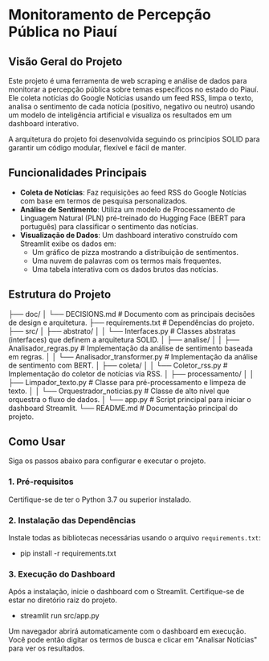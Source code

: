 # Monitoramento de Percepção Pública no Piauí

## Visão Geral do Projeto

Este projeto é uma ferramenta de web scraping e análise de dados para monitorar a percepção pública sobre temas específicos no estado do Piauí. Ele coleta notícias do Google Notícias usando um feed RSS, limpa o texto, analisa o sentimento de cada notícia (positivo, negativo ou neutro) usando um modelo de inteligência artificial e visualiza os resultados em um dashboard interativo.

A arquitetura do projeto foi desenvolvida seguindo os princípios SOLID para garantir um código modular, flexível e fácil de manter.

## Funcionalidades Principais

-   **Coleta de Notícias**: Faz requisições ao feed RSS do Google Notícias com base em termos de pesquisa personalizados.
-   **Análise de Sentimento**: Utiliza um modelo de Processamento de Linguagem Natural (PLN) pré-treinado do Hugging Face (BERT para português) para classificar o sentimento das notícias.
-   **Visualização de Dados**: Um dashboard interativo construído com Streamlit exibe os dados em:
    -   Um gráfico de pizza mostrando a distribuição de sentimentos.
    -   Uma nuvem de palavras com os termos mais frequentes.
    -   Uma tabela interativa com os dados brutos das notícias.

## Estrutura do Projeto

├── doc/
│   └── DECISIONS.md                # Documento com as principais decisões de design e arquitetura.
├── requirements.txt                # Dependências do projeto.
├── src/
│   ├── abstrato/
│   │   └── Interfaces.py           # Classes abstratas (interfaces) que definem a arquitetura SOLID.
│   ├── analise/
│   │   ├── Analisador_regras.py    # Implementação da análise de sentimento baseada em regras.
│   │   └── Analisador_transformer.py # Implementação da análise de sentimento com BERT.
│   ├── coleta/
│   │   └── Coletor_rss.py          # Implementação do coletor de notícias via RSS.
│   ├── processamento/
│   │   ├── Limpador_texto.py       # Classe para pré-processamento e limpeza de texto.
│   │   └── Orquestrador_noticias.py # Classe de alto nível que orquestra o fluxo de dados.
│   └── app.py                      # Script principal para iniciar o dashboard Streamlit.
└── README.md                       # Documentação principal do projeto.


## Como Usar

Siga os passos abaixo para configurar e executar o projeto.

### 1. Pré-requisitos

Certifique-se de ter o Python 3.7 ou superior instalado.

### 2. Instalação das Dependências

Instale todas as bibliotecas necessárias usando o arquivo `requirements.txt`:

- pip install -r requirements.txt

### 3. Execução do Dashboard

Após a instalação, inicie o dashboard com o Streamlit. Certifique-se de estar no diretório raiz do projeto.

- streamlit run src/app.py

Um navegador abrirá automaticamente com o dashboard em execução. Você pode então digitar os termos de busca e clicar em "Analisar Notícias" para ver os resultados.
